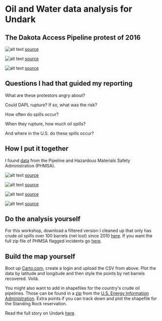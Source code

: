 # Oil and Water data analysis for Undark

## The Dakota Access Pipeline protest of 2016

![alt text](http://aleszu.com/workshops/oilwater1.png)
[source](http://aleszu.com/workshops/oilwater1.png)

![alt text](http://aleszu.com/workshops/oilwater2.png)
[source](http://aleszu.com/workshops/oilwater2.png)

![alt text](http://aleszu.com/workshops/oilwater4.png)
[source](http://aleszu.com/workshops/oilwater4.png)

## Questions I had that guided my reporting

What are these protestors angry about?

Could DAPL rupture? If so, what was the risk?

How often do spills occur?

When they rupture, how much oil spills?

And where in the U.S. do these spills occur?

## How I put it together

I found [data](https://www.phmsa.dot.gov/pipeline/library/data-stats/flagged-data-files) from the Pipeline and Hazardous Materials Safety Administration (PHMSA).

![alt text](http://aleszu.com/workshops/oilwater5.png)
[source](http://aleszu.com/workshops/oilwater5.png)

![alt text](http://aleszu.com/workshops/oilwater6.png)
[source](http://aleszu.com/workshops/oilwater6.png)

![alt text](http://aleszu.com/workshops/oilwater7.png)
[source](http://aleszu.com/workshops/oilwater7.png)

![alt text](http://aleszu.com/workshops/oilwater8.png)
[source](http://aleszu.com/workshops/oilwater8.png)

## Do the analysis yourself

For this workshop, download a filtered version I cleaned up that only has crude oil spills over 100 barrels (net lost) since 2010 [here](https://drive.google.com/file/d/0B56vzj8m6JInRWZGM0tyQk94VTA/view?usp=sharing). If you want the full zip file of PHMSA flagged incidents go [here](https://www.phmsa.dot.gov/pipeline/library/data-stats/flagged-data-files).

## Build the map yourself

Boot up [Carto.com](http://Carto.com), create a login and upload the CSV from above. Plot the data by latitude and longitude and then style the points by net barrels recovered. Voilá.

You might also want to add in shapefiles for the country's crude oil pipelines. Those can be found in a [zip](https://www.eia.gov/maps/map_data/BorderCrossing_Liquids_EIA.zip) from the [U.S. Energy Information Administration](https://www.eia.gov/maps/layer_info-m.php). Extra points if you can track down and plot the shapefile for the Standing Rock reservation.

Read the full story on Undark [here](https://undark.org/article/oil-pipeline-safety-dakota-access-standing-rock/).




